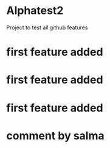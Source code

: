 # Alphatest2
Project to test all github features 
# first feature added

# first feature added

# first feature added

# comment by salma